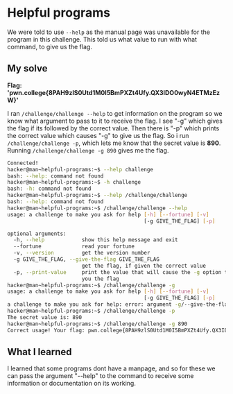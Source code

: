 # Helpful programs

We were told to use ``--help`` as the manual page was unavailable for the program in this challenge. This told us what value to run with what command, to give us the flag. 

## My solve
**Flag: 'pwn.college{8PAH9zlS0Utd1M0I5BmPXZt4Ufy.QX3IDO0wyN4ETMzEzW}'**

I ran ``/challenge/challenge --help`` to get information on the program so we know what argument to pass to it to receive the flag. I see "-g" which gives the flag if its followed by the correct value. Then there is "-p" which prints the correct value which causes "-g" to give us the flag. So i run ``/challenge/challenge -p``, which lets me know that the secret value is **890**. Running ``/challenge/challenge -g 890`` gives me the flag.

```bash
Connected!
hacker@man~helpful-programs:~$ --help challenge
bash: --help: command not found
hacker@man~helpful-programs:~$ -h challenge
bash: -h: command not found
hacker@man~helpful-programs:~$ --help /challenge/challenge
bash: --help: command not found
hacker@man~helpful-programs:~$ /challenge/challenge --help  
usage: a challenge to make you ask for help [-h] [--fortune] [-v]
                                            [-g GIVE_THE_FLAG] [-p]

optional arguments:
  -h, --help            show this help message and exit
  --fortune             read your fortune
  -v, --version         get the version number
  -g GIVE_THE_FLAG, --give-the-flag GIVE_THE_FLAG
                        get the flag, if given the correct value
  -p, --print-value     print the value that will cause the -g option to give
                        you the flag
hacker@man~helpful-programs:~$ /challenge/challenge -g
usage: a challenge to make you ask for help [-h] [--fortune] [-v]
                                            [-g GIVE_THE_FLAG] [-p]
a challenge to make you ask for help: error: argument -g/--give-the-flag: expected one argument
hacker@man~helpful-programs:~$ /challenge/challenge -p
The secret value is: 890
hacker@man~helpful-programs:~$ /challenge/challenge -g 890
Correct usage! Your flag: pwn.college{8PAH9zlS0Utd1M0I5BmPXZt4Ufy.QX3IDO0wyN4ETMzEzW}
```

## What I learned
I learned that some programs dont have a manpage, and so for these we can pass the argument "--help" to the command to receive some information or documentation on its working.
